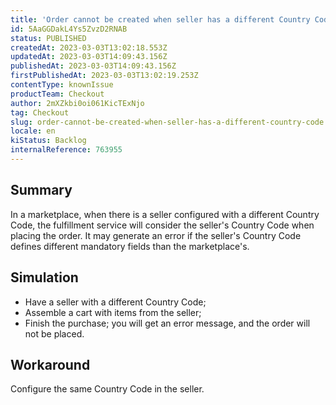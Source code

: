 ```yaml
---
title: 'Order cannot be created when seller has a different Country Code'
id: 5AaGGDakL4Ys5ZvzD2RNAB
status: PUBLISHED
createdAt: 2023-03-03T13:02:18.553Z
updatedAt: 2023-03-03T14:09:43.156Z
publishedAt: 2023-03-03T14:09:43.156Z
firstPublishedAt: 2023-03-03T13:02:19.253Z
contentType: knownIssue
productTeam: Checkout
author: 2mXZkbi0oi061KicTExNjo
tag: Checkout
slug: order-cannot-be-created-when-seller-has-a-different-country-code
locale: en
kiStatus: Backlog
internalReference: 763955
---
```


## Summary


In a marketplace, when there is a seller configured with a different Country Code, the fulfillment service will consider the seller's Country Code when placing the order. It may generate an error if the seller's Country Code defines different mandatory fields than the marketplace's.


##

## Simulation



- Have a seller with a different Country Code;
- Assemble a cart with items from the seller;
- Finish the purchase; you will get an error message, and the order will not be placed.


##

## Workaround


Configure the same Country Code in the seller.




